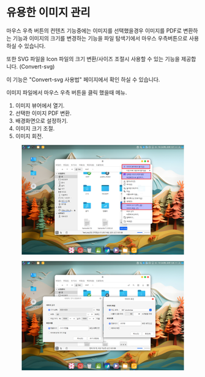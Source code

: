 # 유용한 이미지 관리

마우스 우측 버튼의 컨텐츠 기능중에는 이미지를 선택했을경우 이미지를 PDF로 변환하는 기능과 이미지의 크기를 변경하는 기능을 파일 탐색기에서 마우스 우측버튼으로 사용하실 수 있습니다.

또한 SVG 파일을 Icon 파일의 크기 변환/사이즈 조절시 사용할 수 있는 기능을 제공합니다. (Convert-svg)

이 기능은 "Convert-svg 사용법" 페이지에서 확인 하실 수 있습니다.&#x20;





이미지 파일에서 마우스 우측 버튼을 클릭 했을때 메뉴.

1. 이미지 뷰어에서 열기.
2. 선택한 이미지 PDF 변환.
3. 배경화면으로 설정하기.
4. 이미지 크기 조절.
5. 이미지 회전.

<figure><img src="../../../.gitbook/assets/image (65).png" alt=""><figcaption></figcaption></figure>

<figure><img src="../../../.gitbook/assets/image (63).png" alt=""><figcaption></figcaption></figure>

